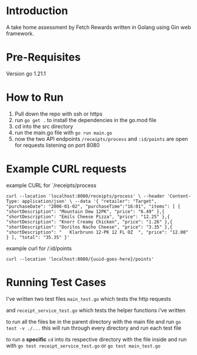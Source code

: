 # Introduction

A take home assessment by Fetch Rewards written in Golang 
using Gin web framework.


# Pre-Requisites
Version go 1.21.1

# How to Run
1. Pull down the repo with ssh or https
2. run ```go get .``` to install the dependencies in the go.mod file
2. cd into the src directory
3. run the main.go file with `go run main.go`
4. now the two API endpoints `/receipts/process` and `:id/points` are open for requests listening on port 8080


# Example CURL requests

example CURL for `/receipts/process

`curl --location 'localhost:8080/receipts/process' \
--header 'Content-Type: application/json' \
--data '{
  "retailer": "Target",
  "purchaseDate": "2006-01-02",
  "purchaseTime":"16:01",
  "items": [
    {
      "shortDescription": "Mountain Dew 12PK",
      "price": "6.49"
    },{
      "shortDescription": "Emils Cheese Pizza",
      "price": "12.25"
    },{
      "shortDescription": "Knorr Creamy Chicken",
      "price": "1.26"
    },{
      "shortDescription": "Doritos Nacho Cheese",
      "price": "3.35"
    },{
      "shortDescription": "   Klarbrunn 12-PK 12 FL OZ  ",
      "price": "12.00"
    }
  ],
  "total": "35.35"
}'`

example curl for /:id/points

`curl --location 'localhost:8080/{uuid-goes-here}/points'`


# Running Test Cases
I've written two test files `main_test.go` which tests the http requests

and `receipt_service_test.go` which tests the helper functions i've written

to run all the files be in the parent directory with the main file and run 
`go test -v ./...` this will run through every directory and run each test file

to run a  **specific** `cd` into its respective directory with the file inside
and run with `go test receipt_service_test.go` or `go test main_test.go` 